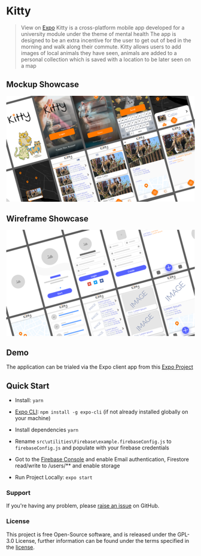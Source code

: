# Kitty
>View on [Expo](https://expo.io/@mrtimcakes/kitty)
Kitty is a cross-platform mobile app developed for a university module under the theme of mental health
The app is designed to be an extra incentive for the user to get out of bed in the morning and walk along their commute.
Kitty allows users to add images of local animals they have seen, animals are added to a personal collection which is saved with a location to be later seen on a map


## Mockup Showcase
![WireframeShowcase](https://raw.githubusercontent.com/MrTimcakes/Kitty/master/designs/Export/Wireframe%20Showcase.png)


## Wireframe Showcase
![WireframeShowcase](https://raw.githubusercontent.com/MrTimcakes/Kitty/master/designs/Export/Mockup%20Showcase.png)


## Demo
The application can be trialed via the Expo client app from this [Expo Project](https://expo.io/@mrtimcakes/kitty)


## Quick Start

- Install: `yarn`

- [Expo CLI](https://docs.expo.io/versions/latest/workflow/expo-cli/): `npm install -g expo-cli` (if not already installed globally on your machine)

- Install dependencies `yarn`

- Rename `src\utilities\Firebase\example.firebaseConfig.js` to `firebaseConfig.js` and populate with your firebase credentials

- Got to the [Firebase Console](https://console.firebase.google.com/) and enable Email authentication, Firestore read/write to /users/** and enable storage

- Run Project Locally: `expo start`


### Support

If you're having any problem, please [raise an issue](https://github.com/MrTimcakes/Kitty/issues/new) on GitHub.


### License

This project is free Open-Source software, and is released under the GPL-3.0 License, further information can be found under the terms specified in the [license](https://github.com/MrTimcakes/Kitty/blob/master/LICENSE).